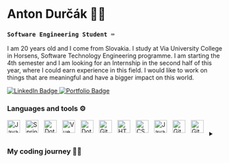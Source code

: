 # Anton Durčák 🙋‍♂️
### `Software Engineering Student ⌨️`

I am 20 years old and I come from Slovakia. I study at Via University College in Horsens, Software Technology Engineering programme. I am starting the 4th semester and I am looking for an Internship in the second half of this year, where I could earn experience in this field. I would like to work on things that are meaningful and have a bigger impact on this world.

<a href="https://www.linkedin.com/in/anton-durcak-22096922a/" target="_blank">
   <img src="https://img.shields.io/badge/LinkedIn-blue?style=for-the-badge&logo=linkedin&logoColor=white" alt="LinkedIn Badge"/>
</a>

<a href="https://adur.glitch.me" target="_blank">
   <img src="https://img.shields.io/badge/Porftolio-655f93?style=for-the-badge&logo=Safari&logoColor=white" alt="Portfolio Badge"/>
</a>

### Languages and tools ⚙️
<img align="left" alt="Java" width="30px" style="padding-right:10px;" src="https://cdn.jsdelivr.net/gh/devicons/devicon/icons/java/java-original.svg"/>
<img align="left" alt="Spring" width="30px" style="padding-right:10px;" src="https://cdn.jsdelivr.net/gh/devicons/devicon/icons/spring/spring-original.svg" />
<img align="left" alt="Dotnet" width="30px" style="padding-right:10px;" src="https://cdn.jsdelivr.net/gh/devicons/devicon/icons/dotnetcore/dotnetcore-original.svg" />
<img align="left" alt="Vue" width="30px" style="padding-right:10px;" src="https://cdn.jsdelivr.net/gh/devicons/devicon/icons/vuejs/vuejs-original.svg" />
<img align="left" alt="Dotnet" width="30px" style="padding-right:10px;" src="https://cdn.jsdelivr.net/gh/devicons/devicon/icons/postgresql/postgresql-original.svg" />
<img align="left" alt="Git" width="30px" style="padding-right:10px;" src="https://cdn.jsdelivr.net/gh/devicons/devicon/icons/git/git-original.svg" />
<img align="left" alt="HTML" width="30px" style="padding-right:10px;" src="https://cdn.jsdelivr.net/gh/devicons/devicon/icons/html5/html5-plain.svg" />
<img align="left" alt="CSS" width="30px" style="padding-right:10px;" src="https://cdn.jsdelivr.net/gh/devicons/devicon/icons/css3/css3-plain.svg" />
<img align="left" alt="JavaScript" width="30px" style="padding-right:10px;" src="https://cdn.jsdelivr.net/gh/devicons/devicon/icons/javascript/javascript-plain.svg" />
<img align="left" alt="GitHub" width="30px" style="padding-right:10px;" src="https://cdn.jsdelivr.net/gh/devicons/devicon/icons/github/github-original.svg" />
<img align="left" alt="GitHub" width="30px" style="padding-right:10px;" src="https://cdn.jsdelivr.net/gh/devicons/devicon/icons/cplusplus/cplusplus-original.svg" />

#

<details>
<summary><h3>My coding journey 👨‍💻</h3></summary>
	
I started learning to code around 5 years ago when I created my first web page. Over time I learned technologies like PHP, Javascript, Vue, Scss, PosgreSQL, MySQL and I created a lot of web apps using this. I am a quick learner, dedicated, highly organized with attention to detail. I like to work in groups because I know it’s almost impossible to create something meaningful alone. I am also very motivated and passionate. At university, we learned how to use git for group work. We are using Java, .NET for programming. Thanks to my studies I learned a lot about design patterns, SCRUM methodology, test cases, object-oriented programming, working with databases, working with team on projects and much more. Besides school, I am curently part of the teams which work on website for school formula team and a website for apartment booking  in Czech Republic where we use Vue.js and Tailwind.
	
</details>

